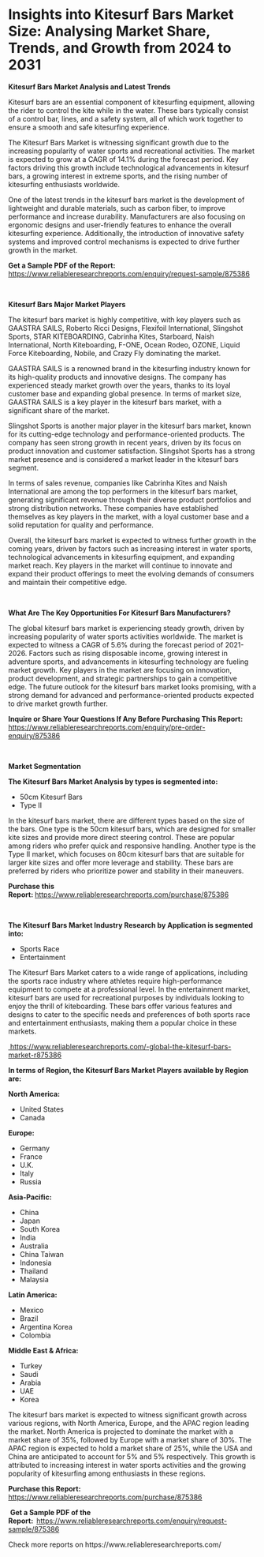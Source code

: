 <p><h1>Insights into Kitesurf Bars Market Size: Analysing Market Share, Trends, and Growth from 2024 to 2031</h1></p><p><strong>Kitesurf Bars Market Analysis and Latest Trends</strong></p>
<p><p>Kitesurf bars are an essential component of kitesurfing equipment, allowing the rider to control the kite while in the water. These bars typically consist of a control bar, lines, and a safety system, all of which work together to ensure a smooth and safe kitesurfing experience.</p><p>The Kitesurf Bars Market is witnessing significant growth due to the increasing popularity of water sports and recreational activities. The market is expected to grow at a CAGR of 14.1% during the forecast period. Key factors driving this growth include technological advancements in kitesurf bars, a growing interest in extreme sports, and the rising number of kitesurfing enthusiasts worldwide.</p><p>One of the latest trends in the kitesurf bars market is the development of lightweight and durable materials, such as carbon fiber, to improve performance and increase durability. Manufacturers are also focusing on ergonomic designs and user-friendly features to enhance the overall kitesurfing experience. Additionally, the introduction of innovative safety systems and improved control mechanisms is expected to drive further growth in the market.</p></p>
<p><strong>Get a Sample PDF of the Report:&nbsp;</strong> <a href="https://www.reliableresearchreports.com/enquiry/request-sample/875386">https://www.reliableresearchreports.com/enquiry/request-sample/875386</a></p>
<p>&nbsp;</p>
<p><strong>Kitesurf Bars Major Market Players</strong></p>
<p><p>The kitesurf bars market is highly competitive, with key players such as GAASTRA SAILS, Roberto Ricci Designs, Flexifoil International, Slingshot Sports, STAR KITEBOARDING, Cabrinha Kites, Starboard, Naish International, North Kiteboarding, F-ONE, Ocean Rodeo, OZONE, Liquid Force Kiteboarding, Nobile, and Crazy Fly dominating the market.</p><p>GAASTRA SAILS is a renowned brand in the kitesurfing industry known for its high-quality products and innovative designs. The company has experienced steady market growth over the years, thanks to its loyal customer base and expanding global presence. In terms of market size, GAASTRA SAILS is a key player in the kitesurf bars market, with a significant share of the market.</p><p>Slingshot Sports is another major player in the kitesurf bars market, known for its cutting-edge technology and performance-oriented products. The company has seen strong growth in recent years, driven by its focus on product innovation and customer satisfaction. Slingshot Sports has a strong market presence and is considered a market leader in the kitesurf bars segment.</p><p>In terms of sales revenue, companies like Cabrinha Kites and Naish International are among the top performers in the kitesurf bars market, generating significant revenue through their diverse product portfolios and strong distribution networks. These companies have established themselves as key players in the market, with a loyal customer base and a solid reputation for quality and performance.</p><p>Overall, the kitesurf bars market is expected to witness further growth in the coming years, driven by factors such as increasing interest in water sports, technological advancements in kitesurfing equipment, and expanding market reach. Key players in the market will continue to innovate and expand their product offerings to meet the evolving demands of consumers and maintain their competitive edge.</p></p>
<p>&nbsp;</p>
<p><strong>What Are The Key Opportunities For Kitesurf Bars Manufacturers?</strong></p>
<p><p>The global kitesurf bars market is experiencing steady growth, driven by increasing popularity of water sports activities worldwide. The market is expected to witness a CAGR of 5.6% during the forecast period of 2021-2026. Factors such as rising disposable income, growing interest in adventure sports, and advancements in kitesurfing technology are fueling market growth. Key players in the market are focusing on innovation, product development, and strategic partnerships to gain a competitive edge. The future outlook for the kitesurf bars market looks promising, with a strong demand for advanced and performance-oriented products expected to drive market growth further.</p></p>
<p><strong>Inquire or Share Your Questions If Any Before Purchasing This Report:</strong> <a href="https://www.reliableresearchreports.com/enquiry/pre-order-enquiry/875386">https://www.reliableresearchreports.com/enquiry/pre-order-enquiry/875386</a></p>
<p>&nbsp;</p>
<p><strong>Market Segmentation</strong></p>
<p><strong>The Kitesurf Bars Market Analysis by types is segmented into:</strong></p>
<p><ul><li>50cm Kitesurf Bars</li><li>Type II</li></ul></p>
<p><p>In the kitesurf bars market, there are different types based on the size of the bars. One type is the 50cm kitesurf bars, which are designed for smaller kite sizes and provide more direct steering control. These are popular among riders who prefer quick and responsive handling. Another type is the Type II market, which focuses on 80cm kitesurf bars that are suitable for larger kite sizes and offer more leverage and stability. These bars are preferred by riders who prioritize power and stability in their maneuvers.</p></p>
<p><strong>Purchase this Report:&nbsp;</strong><a href="https://www.reliableresearchreports.com/purchase/875386">https://www.reliableresearchreports.com/purchase/875386</a></p>
<p>&nbsp;</p>
<p><strong>The Kitesurf Bars Market Industry Research by Application is segmented into:</strong></p>
<p><ul><li>Sports Race</li><li>Entertainment</li></ul></p>
<p><p>The Kitesurf Bars Market caters to a wide range of applications, including the sports race industry where athletes require high-performance equipment to compete at a professional level. In the entertainment market, kitesurf bars are used for recreational purposes by individuals looking to enjoy the thrill of kiteboarding. These bars offer various features and designs to cater to the specific needs and preferences of both sports race and entertainment enthusiasts, making them a popular choice in these markets.</p></p>
<p><a href="https://www.reliableresearchreports.com/-global-the-kitesurf-bars-market-r875386">&nbsp;https://www.reliableresearchreports.com/-global-the-kitesurf-bars-market-r875386</a></p>
<p><strong>In terms of Region, the Kitesurf Bars Market Players available by Region are:</strong></p>
<p>
    <p> <strong> North America: </strong>
        <ul>
            <li>United States</li>
            <li>Canada</li>
        </ul>
        </p> 
    <p> <strong> Europe: </strong>
        <ul>
            <li>Germany</li>
            <li>France</li>
            <li>U.K.</li>
            <li>Italy</li>
            <li>Russia</li>
        </ul>
        </p> 
    <p> <strong> Asia-Pacific: </strong>
        <ul>
            <li>China</li>
            <li>Japan</li>
            <li>South Korea</li>
            <li>India</li>
            <li>Australia</li>
            <li>China Taiwan</li>
            <li>Indonesia</li>
            <li>Thailand</li>
            <li>Malaysia</li>
        </ul>
        </p> 
    <p> <strong> Latin America: </strong>
        <ul>
            <li>Mexico</li>
            <li>Brazil</li>
            <li>Argentina Korea</li>
            <li>Colombia</li>
        </ul>
        </p> 
    <p> <strong> Middle East & Africa: </strong>
        <ul>
            <li>Turkey</li>
            <li>Saudi</li>
            <li>Arabia</li>
            <li>UAE</li>
            <li>Korea</li>
        </ul>
    </p>
    </p>
<p><p>The kitesurf bars market is expected to witness significant growth across various regions, with North America, Europe, and the APAC region leading the market. North America is projected to dominate the market with a market share of 35%, followed by Europe with a market share of 30%. The APAC region is expected to hold a market share of 25%, while the USA and China are anticipated to account for 5% and 5% respectively. This growth is attributed to increasing interest in water sports activities and the growing popularity of kitesurfing among enthusiasts in these regions.</p></p>
<p><strong>Purchase this Report: </strong><a href="https://www.reliableresearchreports.com/purchase/875386">https://www.reliableresearchreports.com/purchase/875386</a></p>
<p>&nbsp;<strong>Get a Sample PDF of the Report:&nbsp;&nbsp;</strong><a href="https://www.reliableresearchreports.com/enquiry/request-sample/875386">https://www.reliableresearchreports.com/enquiry/request-sample/875386</a></p>
<p><strong></strong></p>
<p>Check more reports on https://www.reliableresearchreports.com/</p>